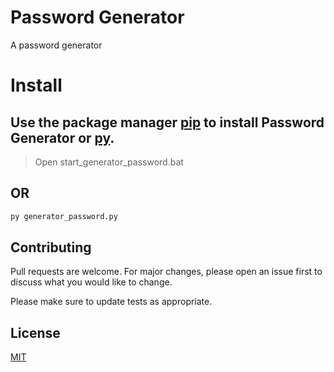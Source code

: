 # Password Generator
A password generator

# Install 

## Use the package manager [pip](https://pip.pypa.io/en/stable/) to install Password Generator or [py](https://www.python.org/downloads/).

> Open start_generator_password.bat
## OR

```bash 
py generator_password.py
```
## Contributing
Pull requests are welcome. For major changes, please open an issue first to discuss what you would like to change.

Please make sure to update tests as appropriate.

## License
[MIT](https://choosealicense.com/licenses/mit/)
